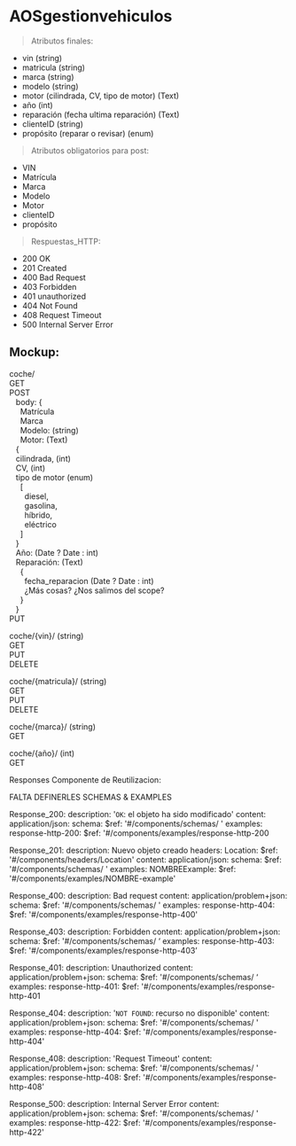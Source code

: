 # AOSgestionvehiculos

> Atributos finales:
- vin (string)
- matricula (string)
- marca (string)
- modelo (string)
- motor (cilindrada, CV, tipo de motor) (Text)
- año (int)
- reparación (fecha ultima reparación) (Text) 
- clienteID (string)
- propósito (reparar o revisar) (enum)
> Atributos obligatorios para post:
- VIN
- Matrícula
- Marca
- Modelo
- Motor
- clienteID
- propósito
> Respuestas_HTTP:
- 200 OK
- 201 Created
- 400 Bad Request
- 403 Forbidden
- 401 unauthorized
- 404 Not Found
- 408 Request Timeout
- 500 Internal Server Error
## Mockup:

coche/  
  GET  
  POST  
  &nbsp;&nbsp;  body: {  
  &nbsp;&nbsp;&nbsp;&nbsp;	  Matrícula  
  &nbsp;&nbsp;&nbsp;&nbsp;	  Marca  
  &nbsp;&nbsp;&nbsp;&nbsp;	  Modelo: (string)  
  &nbsp;&nbsp;&nbsp;&nbsp;	  Motor: (Text)  
  &nbsp;&nbsp;	    {  
  &nbsp;&nbsp;	    cilindrada, (int)  
  &nbsp;&nbsp;	    CV, (int)  
  &nbsp;&nbsp;      tipo de motor (enum)  
&nbsp;&nbsp;&nbsp;&nbsp;  [  
&nbsp;&nbsp;&nbsp;&nbsp;&nbsp;&nbsp;  diesel,  
&nbsp;&nbsp;&nbsp;&nbsp;&nbsp;&nbsp;  gasolina,  
&nbsp;&nbsp;&nbsp;&nbsp;&nbsp;&nbsp;  híbrido,  
&nbsp;&nbsp;&nbsp;&nbsp;&nbsp;&nbsp;  eléctrico  
&nbsp;&nbsp;&nbsp;&nbsp;  ]  
  &nbsp;&nbsp;      }  
&nbsp;&nbsp;  Año: (Date ? Date : int)  
&nbsp;&nbsp;  Reparación: (Text)  
&nbsp;&nbsp;&nbsp;&nbsp;  {  
&nbsp;&nbsp;&nbsp;&nbsp;&nbsp;&nbsp;  fecha_reparacion (Date ? Date : int)  
&nbsp;&nbsp;&nbsp;&nbsp;&nbsp;&nbsp;  ¿Más cosas? ¿Nos salimos del scope?  
&nbsp;&nbsp;&nbsp;&nbsp;  }  
&nbsp;&nbsp;  }  
  PUT  

coche/{vin}/ (string)  
  GET  
  PUT  
  DELETE  
  
coche/{matricula}/ (string)  
  GET  
  PUT  
  DELETE  
  
coche/{marca}/ (string)  
  GET  
  
coche/{año}/ (int)  
  GET  

Responses Componente de Reutilizacion:

FALTA DEFINERLES SCHEMAS & EXAMPLES

Response_200:
      description: '`OK`: el objeto ha sido modificado'
      content:
        application/json:
          schema:
            $ref: '#/components/schemas/ '
          examples:
            response-http-200:
              $ref: '#/components/examples/response-http-200
              
Response_201:
      description: Nuevo objeto creado
          headers:
            Location:
              $ref: '#/components/headers/Location'
          content:
            application/json:
              schema:
                $ref: '#/components/schemas/ '
              examples:
                NOMBREExample:
                  $ref: '#/components/examples/NOMBRE-example'  
                  
 Response_400:
      description:  Bad request
      content:
        application/problem+json:
          schema:
            $ref: '#/components/schemas/ '
          examples:
            response-http-404:
              $ref: '#/components/examples/response-http-400'
              
Response_403:
      description: Forbidden
      content:
        application/problem+json:
          schema:
            $ref: '#/components/schemas/ ‘
          examples:
            response-http-403:
              $ref: '#/components/examples/response-http-403’
              
Response_401:
      description: Unauthorized
      content:
        application/problem+json:
          schema:
            $ref: '#/components/schemas/ ‘
          examples:
            response-http-401:
              $ref: '#/components/examples/response-http-401
              
Response_404:
      description: '`NOT FOUND`: recurso no disponible'
      content:
        application/problem+json:
          schema:
            $ref: '#/components/schemas/ '
          examples:
            response-http-404:
              $ref: '#/components/examples/response-http-404'

 Response_408:
      description: 'Request Timeout'
      content:
        application/problem+json:
          schema:
            $ref: '#/components/schemas/ '
          examples:
            response-http-408:
              $ref: '#/components/examples/response-http-408’
              
 Response_500:
      description: Internal Server Error
      content:
        application/problem+json:
          schema:
            $ref: '#/components/schemas/ '
          examples:
            response-http-422:
              $ref: '#/components/examples/response-http-422'
